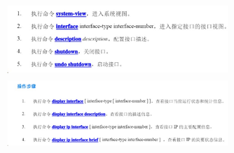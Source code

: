 ![image-20220523201141906](https://raw.githubusercontent.com/aiiw/office/main/img/image-20220523201141906.png)

![image-20220523201201342](https://raw.githubusercontent.com/aiiw/office/main/img/image-20220523201201342.png)

